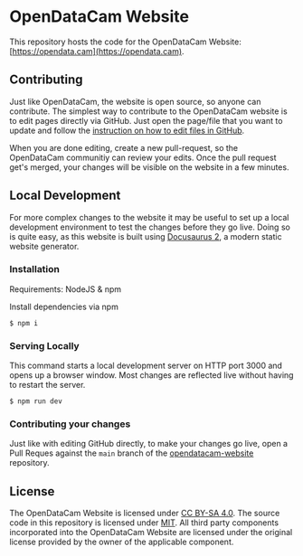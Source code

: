 # OpenDataCam Website

This repository hosts the code for the OpenDataCam Website: [https://opendata.cam](https://opendata.cam).

## Contributing

Just like OpenDataCam, the website is open source, so anyone can contribute.
The simplest way to contribute to the OpenDataCam website is to edit pages directly via GitHub.
Just open the page/file that you want to update and follow the [instruction on how to edit files in GitHub](https://docs.github.com/en/repositories/working-with-files/managing-files/editing-files).

When you are done editing, create a new pull-request, so the OpenDataCam communitiy can review your edits.
Once the pull request get's merged, your changes will be visible on the website in a few minutes.

## Local Development

For more complex changes to the website it may be useful to set up a local development environment to test the changes before they go live.
Doing so is quite easy, as this website is built using [Docusaurus 2](https://docusaurus.io/), a modern static website generator.

### Installation

Requirements: NodeJS & npm

Install dependencies via npm

```
$ npm i
```

### Serving Locally

This command starts a local development server on HTTP port 3000 and opens up a browser window.
Most changes are reflected live without having to restart the server.

```
$ npm run dev
```

### Contributing your changes

Just like with editing GitHub directly, to make your changes go live, open a Pull Reques against the `main` branch of the [opendatacam-website](https://github.com/opendatacam/opendatacam-website) repository.

## License

The OpenDataCam Website is licensed under [CC BY-SA 4.0](https://creativecommons.org/licenses/by-sa/4.0/).
The source code in this repository is licensed under [MIT](https://mit-license.org/).
All third party components incorporated into the OpenDataCam Website are licensed under the original license provided by the owner of the applicable component.
